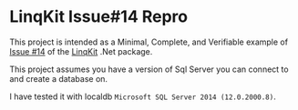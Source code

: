 ﻿# LinqKit Issue#14 Repro

This project is intended as a Minimal, Complete, and Verifiable example of [Issue #14](https://github.com/scottksmith95/LINQKit/issues/14) of the [LinqKit](https://github.com/scottksmith95/LINQKit) .Net package.

This project assumes you have a version of Sql Server you can connect to and create a database on.

I have tested it with localdb `Microsoft SQL Server 2014 (12.0.2000.8)`.